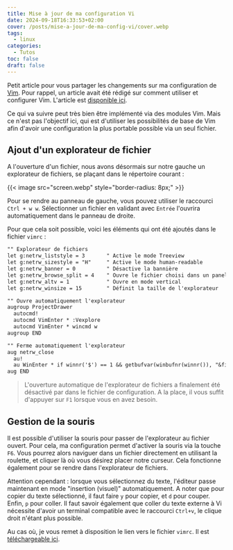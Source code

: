 ```yaml
---
title: Mise à jour de ma configuration Vi
date: 2024-09-18T16:33:53+02:00
cover: /posts/mise-a-jour-de-ma-config-vi/cover.webp
tags:
  - linux
categories:
  - Tutos
toc: false
draft: false
---
```


Petit article pour vous partager les changements sur ma configuration de [Vim](https://www.vim.org/). Pour rappel, un article avait été rédigé sur comment utiliser et configurer Vim. L'article est [disponible ici](/posts/vi-na-pas-dit-son-dernier-mot).

Ce qui va suivre peut très bien être implémenté via des modules Vim. Mais ce n'est pas l'objectif ici, qui est d'utiliser les possibilités de base de Vim afin d'avoir une configuration la plus portable possible via un seul fichier.

## Ajout d'un explorateur de fichier

A l'ouverture d'un fichier, nous avons désormais sur notre gauche un explorateur de fichiers, se plaçant dans le répertoire courant :

{{< image src="screen.webp" style="border-radius: 8px;" >}}

Pour se rendre au panneau de gauche, vous pouvez utiliser le raccourci `Ctrl + w w`. Sélectionner un fichier en validant avec `Entrée` l'ouvrira automatiquement dans le panneau de droite.

Pour que cela soit possible, voici les éléments qui ont été ajoutés dans le fichier `vimrc` :

```txt
"" Explorateur de fichiers
let g:netrw_liststyle = 3       " Active le mode Treeview
let g:netrw_sizestyle = "H"     " Active le mode human-readable
let g:netrw_banner = 0          " Désactive la bannière
let g:netrw_browse_split = 4    " Ouvre le fichier choisi dans un panel
let g:netrw_altv = 1            " Ouvre en mode vertical
let g:netrw_winsize = 15        " Définit la taille de l'explorateur

"" Ouvre automatiquement l'explorateur
augroup ProjectDrawer
  autocmd!
  autocmd VimEnter * :Vexplore
  autocmd VimEnter * wincmd w
augroup END

"" Ferme automatiquement l'explorateur
aug netrw_close
  au!
  au WinEnter * if winnr('$') == 1 && getbufvar(winbufnr(winnr()), "&filetype") == "netrw"|q|endif
aug END
```

> L'ouverture automatique de l'explorateur de fichiers a finalement été désactivé par dans le fichier de configuration. A la place, il vous suffit d'appuyer sur `F1` lorsque vous en avez besoin.

## Gestion de la souris

Il est possible d'utiliser la souris pour passer de l'explorateur au fichier ouvert. Pour cela, ma configuration permet d'activer la souris via la touche `F6`. Vous pourrez alors naviguer dans un fichier directement en utilisant la roulette, et cliquer là où vous désirez placer notre curseur. Cela fonctionne également pour se rendre dans l'explorateur de fichiers.

Attention cependant : lorsque vous sélectionnez du texte, l'éditeur passe maintenant en mode "insertion (visuel)" automatiquement. A noter que pour copier du texte sélectionné, il faut faire `y` pour copier, et `d` pour couper. Enfin, `p` pour coller. Il faut savoir également que coller du texte externe à Vi nécessite d'avoir un terminal compatible avec le raccourci `Ctrl+v`, le clique droit n'étant plus possible.

Au cas où, je vous remet à disposition le lien vers le fichier `vimrc`. Il est [téléchargeable ici](/files/vi-na-pas-dit-son-dernier-mot/vimrc).
